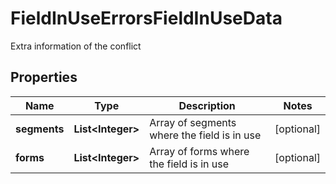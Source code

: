 

# FieldInUseErrorsFieldInUseData

Extra information of the conflict

## Properties

| Name | Type | Description | Notes |
|------------ | ------------- | ------------- | -------------|
|**segments** | **List&lt;Integer&gt;** | Array of segments where the field is in use |  [optional] |
|**forms** | **List&lt;Integer&gt;** | Array of forms where the field is in use |  [optional] |



